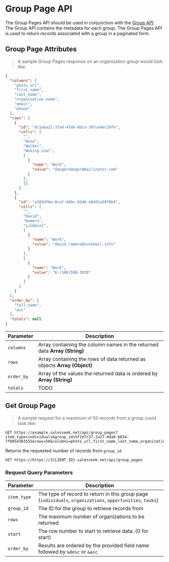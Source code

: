 # Group Page API

The Group Pages API should be used in conjunction with the [Group API](#group-api). The Group API contains the metadata for each group. The Group Pages API is used to return records associated with a group in a paginated form.

## Group Page Attributes

> A sample Group Pages response on an organization group would look like:

```json
{
  "columns": [
    "photo_url",
    "first_name",
    "last_name",
    "organization.name",
    "email",
    "phone"
  ],
  "rows": [
    {
      "id": "dc1aba21-37ad-4feb-8dca-3d7ce4ec29fe",
      "cells": [
        "",
        "Anna",
        "Walker",
        "Woking Leal",
        [
          {
            "name": "Work",
            "value": "dangerdanger@mailinator.com"
          }
        ],
        []
      ]
    },
    {
      "id": "a303df0a-8caf-499c-83d8-e8455a5978b9",
      "cells": [
        "",
        "David",
        "Romero",
        "Linkbuzz",
        [
          {
            "name": "Work",
            "value": "david.romero@suremail.info"
          }
        ],
        [
          {
            "name": "Work",
            "value": "6-(186)598-3830"
          }
        ]
      ]
    }
  ],
  "order_by": [
    "full_name",
    "asc"
  ],
  "totals": null
}
```

Parameter |  Description
--------- | ------- 
`columns` | Array containing the column names in the returned data **Array (String)**
`rows` 	  | Array containing the rows of data returned as objects **Array (Object)**
`order_by` | Array of the values the returned data is ordered by **Array (String)**
`totals` | TODO


## Get Group Page

> A sample request for a maximum of 50 records from a group could look like: 

```http
GET https://example.salesseek.net/api/group_pages?item_type=individuals&group_id=5f1e7c37-2a27-4dab-b834-7f0054303555&rows=50&columns=photo_url,first_name,last_name,organization.name,email,phone,source&order_by=full_name%20asc
```

Returns the requested number of records from `group_id`

`GET https://https://{CLIENT_ID}.salesseek.net/api/group_pages`

### Request Query Parameters

Parameter |  Description
--------- | ------- 
`item_type` | The type of record to return in this group page (`individuals`, `organizations`, `opportunities`, `tasks`)
`group_id` |  The ID for the group to retrieve records from
`rows` | The maximum number of organizations to be returned
`start` | The row number to start to retrieve data. (0 for start)
`order_by` | Results are ordered by the provided field name followed by `&desc` or `&asc`